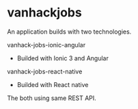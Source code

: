 # vanhackjobs
An application builds with two technologies.

vanhack-jobs-ionic-angular
- Builded with Ionic 3 and Angular

vanhack-jobs-react-native
- Builded with React native

The both using same REST API.

